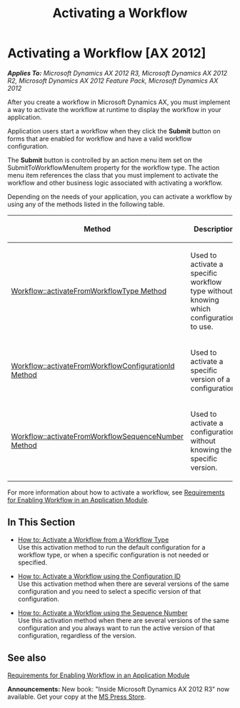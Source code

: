 ﻿---
title: Activating a Workflow
TOCTitle: Activating a Workflow
ms:assetid: 37c319a1-4d0c-4afb-bfb9-c436ead1df4a
ms:mtpsurl: https://msdn.microsoft.com/en-us/library/Cc586793(v=AX.60)
ms:contentKeyID: 35242066
ms.date: 05/18/2015
mtps_version: v=AX.60
---

# Activating a Workflow [AX 2012]


_**Applies To:** Microsoft Dynamics AX 2012 R3, Microsoft Dynamics AX 2012 R2, Microsoft Dynamics AX 2012 Feature Pack, Microsoft Dynamics AX 2012_

After you create a workflow in Microsoft Dynamics AX, you must implement a way to activate the workflow at runtime to display the workflow in your application.

Application users start a workflow when they click the **Submit** button on forms that are enabled for workflow and have a valid workflow configuration.

The **Submit** button is controlled by an action menu item set on the SubmitToWorkflowMenuItem property for the workflow type. The action menu item references the class that you must implement to activate the workflow and other business logic associated with activating a workflow.

Depending on the needs of your application, you can activate a workflow by using any of the methods listed in the following table.

<table>
<colgroup>
<col style="width: 50%" />
<col style="width: 50%" />
</colgroup>
<thead>
<tr class="header">
<th><p>Method</p></th>
<th><p>Description</p></th>
</tr>
</thead>
<tbody>
<tr class="odd">
<td><p><a href="https://msdn.microsoft.com/en-us/library/gg812416(v=ax.60)">Workflow::activateFromWorkflowType Method</a></p></td>
<td><p>Used to activate a specific workflow type without knowing which configuration to use.</p></td>
</tr>
<tr class="even">
<td><p><a href="https://msdn.microsoft.com/en-us/library/gg812414(v=ax.60)">Workflow::activateFromWorkflowConfigurationId Method</a></p></td>
<td><p>Used to activate a specific version of a configuration.</p></td>
</tr>
<tr class="odd">
<td><p><a href="https://msdn.microsoft.com/en-us/library/gg812415(v=ax.60)">Workflow::activateFromWorkflowSequenceNumber Method</a></p></td>
<td><p>Used to activate a configuration without knowing the specific version.</p></td>
</tr>
</tbody>
</table>


For more information about how to activate a workflow, see [Requirements for Enabling Workflow in an Application Module](requirements-for-enabling-workflow-in-an-application-module.md).

## In This Section

  - [How to: Activate a Workflow from a Workflow Type](how-to-activate-a-workflow-from-a-workflow-type.md)  
    Use this activation method to run the default configuration for a workflow type, or when a specific configuration is not needed or specified.

  - [How to: Activate a Workflow using the Configuration ID](how-to-activate-a-workflow-using-the-configuration-id.md)  
    Use this activation method when there are several versions of the same configuration and you need to select a specific version of that configuration.

  - [How to: Activate a Workflow using the Sequence Number](how-to-activate-a-workflow-using-the-sequence-number.md)  
    Use this activation method when there are several versions of the same configuration and you always want to run the active version of that configuration, regardless of the version.

## See also

[Requirements for Enabling Workflow in an Application Module](requirements-for-enabling-workflow-in-an-application-module.md)

  
**Announcements:** New book: "Inside Microsoft Dynamics AX 2012 R3" now available. Get your copy at the [MS Press Store](https://www.microsoftpressstore.com/store/inside-microsoft-dynamics-ax-2012-r3-9780735685109).

